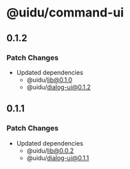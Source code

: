 # @uidu/command-ui

## 0.1.2

### Patch Changes

- Updated dependencies
  - @uidu/lib@0.1.0
  - @uidu/dialog-ui@0.1.2

## 0.1.1

### Patch Changes

- Updated dependencies
  - @uidu/lib@0.0.2
  - @uidu/dialog-ui@0.1.1
